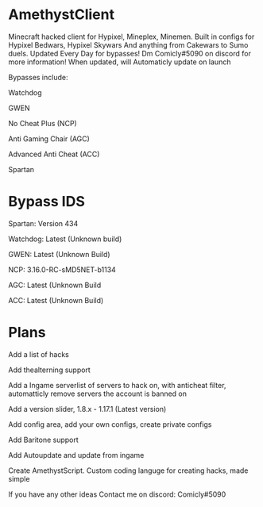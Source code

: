 # AmethystClient
Minecraft hacked client for Hypixel, Mineplex, Minemen. Built in configs for Hypixel Bedwars, Hypixel Skywars And anything from Cakewars to Sumo duels. Updated Every Day for bypasses! Dm Comicly#5090 on discord for more information!
When updated, will Automaticly update on launch

Bypasses include:

Watchdog

GWEN

No Cheat Plus (NCP)

Anti Gaming Chair (AGC)

Advanced Anti Cheat (ACC)

Spartan



# Bypass IDS

Spartan: Version 434

Watchdog: Latest (Unknown build)

GWEN: Latest (Unknown Build)

NCP: 3.16.0-RC-sMD5NET-b1134

AGC: Latest (Unknown Build

ACC: Latest (Unknown Build)





# Plans


Add a list of hacks

Add thealterning support

Add a Ingame serverlist of servers to hack on, with anticheat filter, automatticly remove servers the account is banned on

Add a version slider, 1.8.x - 1.17.1 (Latest version)

Add config area, add your own configs, create private configs

Add Baritone support

Add Autoupdate and update from ingame

Create AmethystScript. Custom coding languge for creating hacks, made simple

If you have any other ideas Contact me on discord: Comicly#5090

